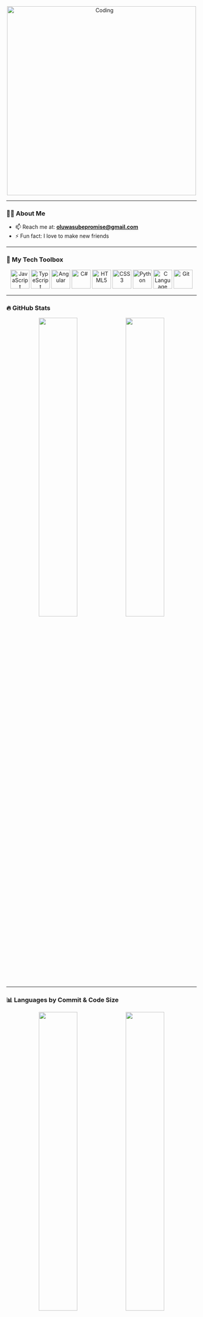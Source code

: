 <!-- Coding Animation -->
<div align="center">
  <img src="https://cdn.dribbble.com/users/730703/screenshots/6581243/avento.gif" alt="Coding" width="500"/>
</div>

---

### 👨‍💻 About Me

- 📫 Reach me at: **oluwasubepromise@gmail.com**
- ⚡ Fun fact: I love to make new friends

---

### 🧰 My Tech Toolbox

<p align="center">
  <img src="https://cdn.jsdelivr.net/gh/devicons/devicon/icons/javascript/javascript-original.svg" width="50" height="50" title="JavaScript" />
  <img src="https://cdn.jsdelivr.net/gh/devicons/devicon/icons/typescript/typescript-original.svg" width="50" height="50" title="TypeScript" />
  <img src="https://cdn.jsdelivr.net/gh/devicons/devicon/icons/angularjs/angularjs-original.svg" width="50" height="50" title="Angular" />
  <img src="https://cdn.jsdelivr.net/gh/devicons/devicon/icons/csharp/csharp-original.svg" width="50" height="50" title="C#" />
  <img src="https://cdn.jsdelivr.net/gh/devicons/devicon/icons/html5/html5-original.svg" width="50" height="50" title="HTML5" />
  <img src="https://cdn.jsdelivr.net/gh/devicons/devicon/icons/css3/css3-original.svg" width="50" height="50" title="CSS3" />
  <img src="https://cdn.jsdelivr.net/gh/devicons/devicon/icons/python/python-original.svg" width="50" height="50" title="Python" />
  <img src="https://cdn.jsdelivr.net/gh/devicons/devicon/icons/c/c-original.svg" width="50" height="50" title="C Language" />
  <img src="https://cdn.jsdelivr.net/gh/devicons/devicon/icons/git/git-original.svg" width="50" height="50" title="Git" />
</p>

---

### 🔥 GitHub Stats

<div align="center">
  <img src="https://github-readme-stats.vercel.app/api?username=oluwasube&show_icons=true&theme=radical&hide_border=true" width="45%" />
  <img src="https://streak-stats.demolab.com?user=oluwasube&theme=radical&hide_border=true" width="45%" />
</div>

---

### 📊 Languages by Commit & Code Size

<div align="center">
  <!-- Languages by Repo Size (Percentages - Donut) -->
  <img src="https://github-readme-stats.vercel.app/api/top-langs/?username=oluwasube&theme=radical&layout=donut-vertical&hide_border=true&langs_count=20&custom_title=Languages%20by%20Code%20Size%20(%)" width="45%" />
  
  <!-- Languages by Commit Count -->
  <img src="https://github-profile-summary-cards.vercel.app/api/cards/most-commit-language?username=oluwasube&theme=radical" width="45%" />
</div>

---

### 📌 Summary Cards

<p align="center">
  <img src="https://github-profile-summary-cards.vercel.app/api/cards/profile-details?username=oluwasube&theme=radical" />
  <img src="https://github-profile-summary-cards.vercel.app/api/cards/repos-per-language?username=oluwasube&theme=radical" />
  <img src="https://github-profile-summary-cards.vercel.app/api/cards/productive-time?username=oluwasube&theme=radical&utcOffset=+1" />
</p>

---


---

<!-- Footer -->
<!--
**oluwasube/oluwasube** is a ✨ _special_ ✨ repository because its `README.md` (this file) appears on your GitHub profile.
-->
